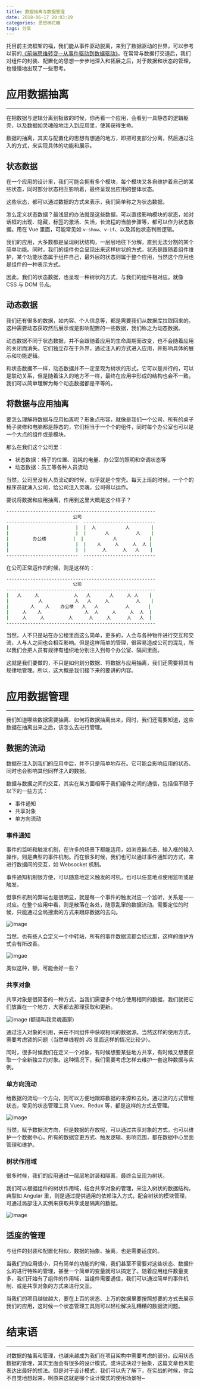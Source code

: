 ```yaml
---
title: 数据抽离与数据管理
date: 2018-06-17 20:03:19
categories: 思想棉花糖
tags: 分享
---
```

托目前主流框架的福，我们能从事件驱动脱离，来到了数据驱动的世界，可以参考以前的[《前端思维转变--从事件驱动到数据驱动》](https://godbasin.github.io/2017/09/29/data-driven-or-event-driven/)。在常常与数据打交道后，我们对组件的封装、配置化的思想一步步地深入和拓展之后，对于数据和状态的管理，也慢慢地出现了一些思考。
<!--more-->

# 应用数据抽离
---
在把数据与逻辑分离到极致的时候，你再看一个应用，会看到一具静态的逻辑躯壳，以及数据如灵魂般地注入到应用里，使其获得生命。

数据的抽离，其实与配置化的思想有想通的地方，即把可变部分分离，然后通过注入的方式，来实现具体的功能和展示。

## 状态数据
在一个应用的设计里，我们可能会拥有多个模块，每个模块又各自维护着自己的某些状态，同时部分状态相互影响着，最终呈现出应用的整体状态。

这些状态，都可以通过数据的方式来表示，我们简单称之为状态数据。

怎么定义状态数据？最浅显的办法就是这些数据，可以直接影响模块的状态，如对话框的出现、隐藏，标签的激活、失活，长流程的当前步骤等，都可以作为状态数据。用在 Vue 里面，可能常见如 `v-show`、`v-if`、以及其他状态判断逻辑。

我们的应用，大多数都是呈现树状结构，一层层地往下分解，直到无法分割的某个简单功能。同时，我们的组件也会呈现出来这样树状的方式，状态是跟随着组件维护，某个功能状态属于组件自己，最外层的状态则属于整个应用，当然这个应用也是组件的一种表示方式。

因此，我们的状态数据，也呈现一种树状的方式，与我们的组件相对应。就像 CSS 与 DOM 节点。

## 动态数据
我们还有很多的数据，如内容、个人信息等，都是需要我们从数据库拉取回来的。这种需要动态获取然后展示或是影响配置的一些数据，我们称之为动态数据。

动态数据不同于状态数据，并不会跟随着应用的生命周期而改变，也不会随着应用的关闭而消失。它们独立存在于外界，通过注入的方式进入应用，并影响具体的展示和功能逻辑。

和状态数据不一样，动态数据并不一定呈现为树状的形式。它可以是并行的，可以是联动关系，但是随着注入的地方不一样，最终在应用中形成的结构也会不一致。我们可以简单理解为每个动态数据都是平等的。

## 将数据与应用抽离
要怎么理解将数据与应用抽离呢？形象点形容，就像是我们一个公司，所有的桌子椅子装修和电脑都是静态的，它们相当于一个个的组件，同时每个办公室也可以是一个大点的组件或是模块。

那么在我们这个公司里：
- 状态数据：椅子的位置、消耗的电量、办公室的照明和空调状态等
- 动态数据：员工等各种人员流动

当然，公司里没有人员流动的时候，似乎就是个空壳。每天上班的时候，一个个的程序员就涌入公司，给公司注入灵魂，公司得以运作。

要说将数据和应用抽离，作用到这里大概是这个样子？

``` cmd
--------------------------------------------------------
                         公司
---------------------------  ---------------------------
|                         |  |  人           人        |
|                         |  |       人          人    |
|         办公楼          |  |           人            |
|                         |  |    人     人     人  人 |
|                         |  |      人      人   人    |
---------------------------  ---------------------------
```

在公司正常运作的时候，则是这样的：

``` cmd
--------------------------------------------------------
                         公司
--------------------------------------------------------
|   人     人             人   人       人     人 人    |
|           人            人   人     人          人    |
|        人    人    办公楼   人   人          人       |
|     人    人                人  人     人     人  人  |
|     人     人         人      人     人      人   人  |
--------------------------------------------------------
```

当然，人不只是站在办公楼里面这么简单，更多的，人会与各种物件进行交互和交流，人与人之间也会相互影响。但是这样简单的管理，很容易造成公司的混乱，所以我们会把人员有规律有组织地分别注入到每个办公室、隔间里面。

这就是我们要做的，不只是如何划分数据、将数据与应用抽离，我们还需要将其有规律地管理。所以，这大概是我们接下来的要讲的内容。

# 应用数据管理
---
我们知道哪些数据需要抽离、如何将数据抽离出来，同时，我们还需要知道，这些数据在抽离出来之后，该怎么去进行管理。

## 数据的流动
数据在注入到我们的应用中后，并不只是简单地存在。它可能会影响应用的状态、同时也会影响其他同样注入的数据。

数据与数据之间的交互，其实在某方面相等于我们组件之间的通信，包括但不限于以下的一些方式：
- 事件通知
- 共享对象
- 单方向流动

### 事件通知
事件的监听和触发机制，在许多的场景下都能适用，如浏览器点击、输入框的输入操作，则是典型的事件机制。而在很多时候，我们也可以通过事件通知的方式，来进行数据间的交互，如 Websocket 机制。

事件通知机制很方便，可以随意地定义触发的时机，也可以任意地点使用监听或是触发。

但事件机制的弊端也是很明显，就是每一个事件的触发对应一个监听，关系是一一对应。在整个应用中看，则是散落在各处，随意乱窜的数据流动。需要定位的时候，只能通过全局搜索的方式来跟踪数据的去向。

![image](http://o905ne85q.bkt.clouddn.com/1524236289%281%29.jpg)

当然，也有些人会定义一个中转站，所有的事件数据流都会经过那，这样的维护方式会有所改善。

![imgae](http://o905ne85q.bkt.clouddn.com/1524236465%281%29.jpg)

类似这种，额，可能会好一些？

### 共享对象
共享对象是很简答的一种方式，当我们需要多个地方使用相同的数据，我们就把它们放置在一个地方，大家都去那理获取和更新。

![image](http://o905ne85q.bkt.clouddn.com/1524236687%281%29.jpg)
(额请叫我灵魂画家)

通过注入对象的引用，来在不同组件中获取相同的数据源。当然这样的使用方式，需要考虑锁的问题（当然单线程的 JS 里面这样的情况比较少）。

同时，很多时候我们在定义一个对象，有时候想要某些地方共享，有时候又想要获取一个全新独立的对象。这种情况下，我们需要考虑怎样去维护一套这种数据与实例。

### 单方向流动
给数据的流动一个方向，则可以方便地跟踪数据的来源和去处。通过流的方式管理状态，常见的状态管理工具 Vuex、Redux 等，都是这样的方式去管理。

![image](http://o905ne85q.bkt.clouddn.com/1524237398.jpg)

当然，赋予数据流方向，但是数据的存放呢，可以通过共享对象的方式，也可以维护一个数据中心，所有的数据变更方式、触发逻辑、影响范围，都在数据中心里面管理和维护。

### 树状作用域
很多时候，我们的应用通过一层层地封装和隔离，最终会呈现为树状。

我们可以根据组件的树状作用域，结合共享对象的管理，来注入树状的数据结构。典型如 Angular 里，则是通过提供通用的依赖注入方式，配合树状的模块管理，可通过局部注入实例来获取共享或是隔离的数据。

![image](http://o905ne85q.bkt.clouddn.com/1524238569%281%29.jpg)

## 适度的管理
与组件的封装和配置化相似，数据的抽象、抽离，也是需要适度的。

当我们的应用很小，只有简单的功能的时候，我们甚至不需要对这些状态、数据什么的进行特殊的管理，甚至一个简单的变量就可以搞定了。随着应用组件数量变多，我们开始有了组件的作用域，当组件需要通信，我们可以通过简单的事件机制、或是共享对象的方式来进行交互。

当我们的项目越做越大，要在上百的状态、上万的数据里要按照想要的方式去展示我们的应用，这时候一个状态管理工具则可以轻松解决乱糟糟的数据流问题。

# 结束语
---
对数据的抽离和管理，也越来越成为我们在项目架构中需要考虑的部分。应用状态数据的管理，其实里面会有很多的设计模式。或许这块过于抽象，这篇文章也未能表达出最好的想法。但是对于设计模式，我们可以先了解下，在实战的时候，你会不自觉地想起来，啊原来这就是哪个设计模式的使用场景呀~